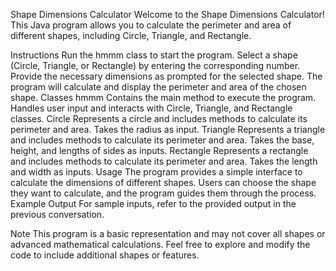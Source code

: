 
Shape Dimensions Calculator
Welcome to the Shape Dimensions Calculator! This Java program allows you to calculate the perimeter and area of different shapes, including Circle, Triangle, and Rectangle.

Instructions
Run the hmmm class to start the program.
Select a shape (Circle, Triangle, or Rectangle) by entering the corresponding number.
Provide the necessary dimensions as prompted for the selected shape.
The program will calculate and display the perimeter and area of the chosen shape.
Classes
hmmm
Contains the main method to execute the program.
Handles user input and interacts with Circle, Triangle, and Rectangle classes.
Circle
Represents a circle and includes methods to calculate its perimeter and area.
Takes the radius as input.
Triangle
Represents a triangle and includes methods to calculate its perimeter and area.
Takes the base, height, and lengths of sides as inputs.
Rectangle
Represents a rectangle and includes methods to calculate its perimeter and area.
Takes the length and width as inputs.
Usage
The program provides a simple interface to calculate the dimensions of different shapes.
Users can choose the shape they want to calculate, and the program guides them through the process.
Example Output
For sample inputs, refer to the provided output in the previous conversation.

Note
This program is a basic representation and may not cover all shapes or advanced mathematical calculations.
Feel free to explore and modify the code to include additional shapes or features.
